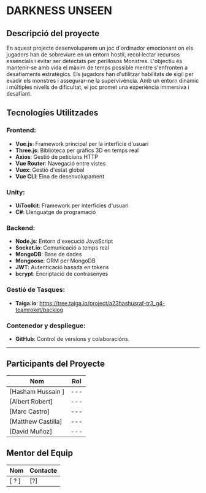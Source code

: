 # DARKNESS UNSEEN

## Descripció del proyecte

En aquest projecte desenvoluparem un joc d'ordinador emocionant on els jugadors han de sobreviure en un entorn hostil, recol·lectar recursos essencials i evitar ser detectats per perillosos Monstres. L'objectiu és mantenir-se amb vida el màxim de temps possible mentre s'enfronten a desafiaments estratègics. Els jugadors han d'utilitzar habilitats de sigil per evadir els monstres i assegurar-ne la supervivència. Amb un entorn dinàmic i múltiples nivells de dificultat, el joc promet una experiència immersiva i desafiant.

## Tecnologíes Utilitzades
### Frontend: 
- **Vue.js**: Framework principal per la interfície d'usuari
- **Three.js**: Biblioteca per gràfics 3D en temps real
- **Axios**: Gestió de peticions HTTP
- **Vue Router**: Navegació entre vistes
- **Vuex**: Gestió d'estat global
- **Vue CLI**: Eina de desenvolupament
### Unity:
- **UiToolkit**: Framework per interfícies d'usuari
- **C#**: Llenguatge de programació
### Backend:
- **Node.js**: Entorn d'execució JavaScript
- **Socket.io**: Comunicació a temps real
- **MongoDB**: Base de dades
- **Mongoose**: ORM per MongoDB
- **JWT**: Autenticació basada en tokens
- **bcrypt**: Encriptació de contrasenyes
### Gestió de Tasques:
- **Taiga.io**: https://tree.taiga.io/project/a23hashusraf-tr3_g4-teamroket/backlog
### Contenedor y despliegue:
- **GitHub**: Control de versions y colaboracións.
---
## Participants del Proyecte
| Nom | Rol |
|--------|-----|
| [Hasham Hussain ] | --- |
| [Albert Robert] | --- |
| [Marc Castro] | --- |
| [Matthew Castilla] | --- |
| [David Muñoz] | --- |

## Mentor del Equip

| Nom        | Contacte          |
|---------------|-------------------|
| [ ? ]    | [?]  |


